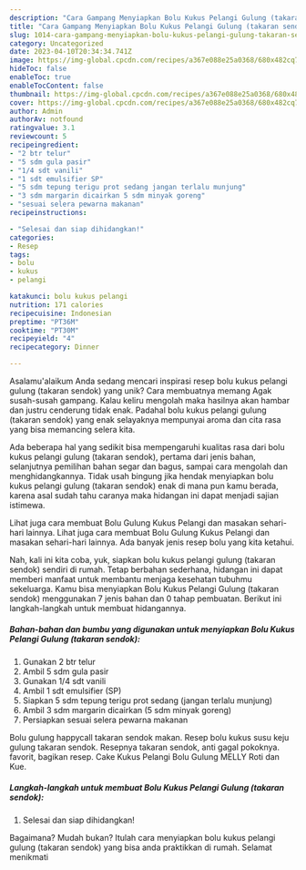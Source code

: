 ```yaml
---
description: "Cara Gampang Menyiapkan Bolu Kukus Pelangi Gulung (takaran sendok){ yang Menggugah Selera"
title: "Cara Gampang Menyiapkan Bolu Kukus Pelangi Gulung (takaran sendok){ yang Menggugah Selera"
slug: 1014-cara-gampang-menyiapkan-bolu-kukus-pelangi-gulung-takaran-sendok-yang-menggugah-selera
category: Uncategorized
date: 2023-04-10T20:34:34.741Z
image: https://img-global.cpcdn.com/recipes/a367e088e25a0368/680x482cq70/bolu-kukus-pelangi-gulung-takaran-sendok-foto-resep-utama.jpg
hideToc: false
enableToc: true
enableTocContent: false
thumbnail: https://img-global.cpcdn.com/recipes/a367e088e25a0368/680x482cq70/bolu-kukus-pelangi-gulung-takaran-sendok-foto-resep-utama.jpg
cover: https://img-global.cpcdn.com/recipes/a367e088e25a0368/680x482cq70/bolu-kukus-pelangi-gulung-takaran-sendok-foto-resep-utama.jpg
author: Admin
authorAv: notfound
ratingvalue: 3.1
reviewcount: 5
recipeingredient:
- "2 btr telur"
- "5 sdm gula pasir"
- "1/4 sdt vanili"
- "1 sdt emulsifier SP"
- "5 sdm tepung terigu prot sedang jangan terlalu munjung"
- "3 sdm margarin dicairkan 5 sdm minyak goreng"
- "sesuai selera pewarna makanan"
recipeinstructions:

- "Selesai dan siap dihidangkan!"
categories:
- Resep
tags:
- bolu
- kukus
- pelangi

katakunci: bolu kukus pelangi 
nutrition: 171 calories
recipecuisine: Indonesian
preptime: "PT36M"
cooktime: "PT30M"
recipeyield: "4"
recipecategory: Dinner

---
```



Asalamu'alaikum Anda sedang mencari inspirasi resep bolu kukus pelangi gulung (takaran sendok) yang unik? Cara membuatnya memang Agak susah-susah gampang. Kalau keliru mengolah maka hasilnya akan hambar dan justru cenderung tidak enak. Padahal bolu kukus pelangi gulung (takaran sendok) yang enak selayaknya mempunyai aroma dan cita rasa yang bisa memancing selera kita.


Ada beberapa hal yang sedikit bisa mempengaruhi kualitas rasa dari bolu kukus pelangi gulung (takaran sendok), pertama dari jenis bahan, selanjutnya pemilihan bahan segar dan bagus, sampai cara mengolah dan menghidangkannya. Tidak usah bingung jika hendak menyiapkan bolu kukus pelangi gulung (takaran sendok) enak di mana pun kamu berada, karena asal sudah tahu caranya maka hidangan ini dapat menjadi sajian istimewa.

Lihat juga cara membuat Bolu Gulung Kukus Pelangi dan masakan sehari-hari lainnya. Lihat juga cara membuat Bolu Gulung Kukus Pelangi dan masakan sehari-hari lainnya. Ada banyak jenis resep bolu yang kita ketahui.


Nah, kali ini kita coba, yuk, siapkan bolu kukus pelangi gulung (takaran sendok) sendiri di rumah. Tetap berbahan sederhana, hidangan ini dapat memberi manfaat untuk membantu menjaga kesehatan tubuhmu sekeluarga. Kamu bisa menyiapkan Bolu Kukus Pelangi Gulung (takaran sendok) menggunakan 7 jenis bahan dan 0 tahap pembuatan. Berikut ini langkah-langkah untuk membuat hidangannya.

<!--inarticleads1-->

##### Bahan-bahan dan bumbu yang digunakan untuk menyiapkan Bolu Kukus Pelangi Gulung (takaran sendok):

1. Gunakan 2 btr telur
1. Ambil 5 sdm gula pasir
1. Gunakan 1/4 sdt vanili
1. Ambil 1 sdt emulsifier (SP)
1. Siapkan 5 sdm tepung terigu prot sedang (jangan terlalu munjung)
1. Ambil 3 sdm margarin dicairkan (5 sdm minyak goreng)
1. Persiapkan sesuai selera pewarna makanan


Bolu gulung happycall takaran sendok makan. Resep bolu kukus susu keju gulung takaran sendok. Resepnya takaran sendok, anti gagal pokoknya. favorit, bagikan resep. Cake Kukus Pelangi Bolu Gulung MELLY Roti dan Kue. 

<!--inarticleads2-->

##### Langkah-langkah untuk membuat Bolu Kukus Pelangi Gulung (takaran sendok):


1. Selesai dan siap dihidangkan!



Bagaimana? Mudah bukan? Itulah cara menyiapkan bolu kukus pelangi gulung (takaran sendok) yang bisa anda praktikkan di rumah. Selamat menikmati

